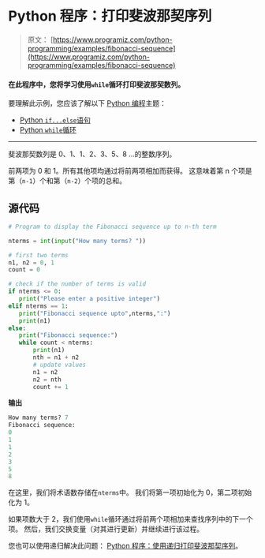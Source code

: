 # Python 程序：打印斐波那契序列

> 原文： [https://www.programiz.com/python-programming/examples/fibonacci-sequence](https://www.programiz.com/python-programming/examples/fibonacci-sequence)

#### 在此程序中，您将学习使用`while`循环打印斐波那契数列。

要理解此示例，您应该了解以下 [Python 编程](/python-programming "Python tutorial")主题：

*   [Python `if...else`语句](/python-programming/if-elif-else)
*   [Python `while`循环](/python-programming/while-loop)

* * *

斐波那契数列是 0、1、1、2、3、5、8 ...的整数序列。

前两项为 0 和 1。所有其他项均通过将前两项相加而获得。 这意味着第 n 个项是第（`n-1`）个和第（`n-2`）个项的总和。

## 源代码

```py
# Program to display the Fibonacci sequence up to n-th term

nterms = int(input("How many terms? "))

# first two terms
n1, n2 = 0, 1
count = 0

# check if the number of terms is valid
if nterms <= 0:
   print("Please enter a positive integer")
elif nterms == 1:
   print("Fibonacci sequence upto",nterms,":")
   print(n1)
else:
   print("Fibonacci sequence:")
   while count < nterms:
       print(n1)
       nth = n1 + n2
       # update values
       n1 = n2
       n2 = nth
       count += 1
```

**输出**

```py
How many terms? 7
Fibonacci sequence:
0
1
1
2
3
5
8

```

在这里，我们将术语数存储在`nterms`中。 我们将第一项初始化为 0，第二项初始化为 1。

如果项数大于 2，我们使用`while`循环通过将前两个项相加来查找序列中的下一个项。 然后，我们交换变量（对其进行更新）并继续进行该过程。

您也可以使用递归解决此问题： [Python 程序：使用递归打印斐波那契序列](/python-programming/examples/fibonacci-recursion "Python program to print the Fibonacci sequence using recursion")。